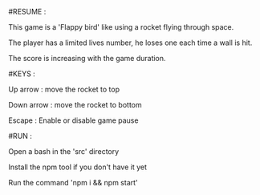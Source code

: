 #RESUME : 


This game is a 'Flappy bird' like using a rocket flying through space.

The player has a limited lives number, he loses one each time a wall is hit. 

The score is increasing with the game duration.




#KEYS : 


Up arrow : move the rocket to top

Down arrow : move the rocket to bottom

Escape : Enable or disable game pause




#RUN :


Open a bash in the 'src' directory

Install the npm tool if you don't have it yet

Run the command 'npm i && npm start'


